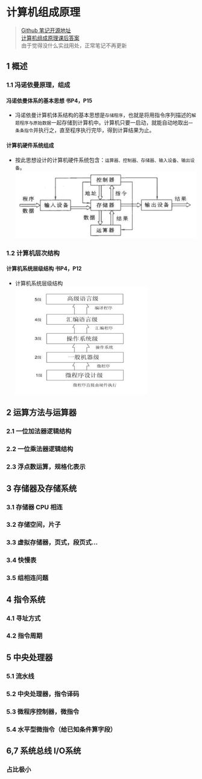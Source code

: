 <link rel=stylesheet href=style.css>

# 计算机组成原理
> [Github 笔记开源地址](https://github.com/Pionpill/Notes/tree/Pionpill/Lessons/%E8%AE%A1%E7%AE%97%E6%9C%BA%E7%BB%84%E6%88%90%E5%8E%9F%E7%90%86)  
> [计算机组成原理课后答案](https://wenku.baidu.com/view/7b69f962fbd6195f312b3169a45177232e60e44f.html)  
> 由于觉得没什么实战用处，正常笔记不再更新

## 1 概述
### 1.1 冯诺依曼原理，组成
#### 冯诺依曼体系的基本思想 <span class=hint> 书P4，P15 </span>
  - 冯诺依曼计算机体系结构的基本思想是`存储程序`，也就是将用指令序列描述的`解题程序与原始数据`一起存储到计算机中。计算机只要一启动，就能自动地取出`一条条指令`并执行之，直至程序执行完毕，得到计算结果为止。
#### 计算机硬件系统组成
  - 按此思想设计的计算机硬件系统包含：`运算器、控制器、存储器、输入设备、输出设备`。  
    <img src="images/硬件系统基本组成框图.png" width=500>

### 1.2 计算机层次结构
#### 计算机系统层级结构 <span class=hint> 书P4，P12 </span>
  - 计算机系统层级结构  
    <img src="images/层级结构图.png" width=350>

## 2 运算方法与运算器
### 2.1 一位加法器逻辑结构
### 2.2 一位乘法器逻辑结构
### 2.3 浮点数运算，规格化表示

## 3 存储器及存储系统
### 3.1 存储器 CPU 相连
### 3.2 存储空间，片子
### 3.3 虚拟存储器，页式，段页式...
### 3.4 快慢表
### 3.5 组相连问题

## 4 指令系统
### 4.1 寻址方式
### 4.2 指令周期

## 5 中央处理器
### 5.1 流水线
### 5.2 中央处理器，指令译码
### 5.3 微程序控制器，微指令
### 5.4 水平型微指令（给已知条件算字段）

## 6,7 系统总线 I/O系统
### 占比极小